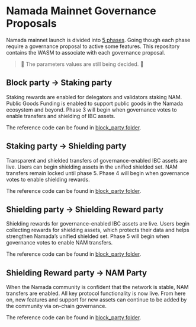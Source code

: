 # Namada Mainnet Governance Proposals

Namada mainnet launch is divided into [5 phases](https://namada.net/mainnet-launch). Going though each phase require a governance proposal to active some features. This repository contains the WASM to associate with each governance proposal.

> 🔧 The parameters values are still being decided. 🔧

## Block party -> Staking party 

Staking rewards are enabled for delegators and validators staking NAM. Public Goods Funding is enabled to support public goods in the Namada ecosystem and beyond. Phase 3 will begin when governance votes to enable transfers and shielding of IBC assets.

The reference code can be found in [block_party folder](./block_party/).

## Staking party -> Shielding party

Transparent and shielded transfers of governance-enabled IBC assets are live. Users can begin shielding assets in the unified shielded set. NAM transfers remain locked until phase 5. Phase 4 will begin when governance votes to enable shielding rewards.

The reference code can be found in [block_party folder](./staking_party/).

## Shielding party -> Shielding Reward party

Shielding rewards for governance-enabled IBC assets are live. Users begin collecting rewards for shielding assets, which protects their data and helps strengthen Namada’s unified shielded set. Phase 5 will begin when governance votes to enable NAM transfers.

The reference code can be found in [block_party folder](./shielding_party/).

## Shielding Reward party -> NAM Party

When the Namada community is confident that the network is stable, NAM transfers are enabled. All key protocol functionality is now live. From here on, new features and support for new assets can continue to be added by the community via on-chain governance.

The reference code can be found in [block_party folder](./shielding_reward_party/).